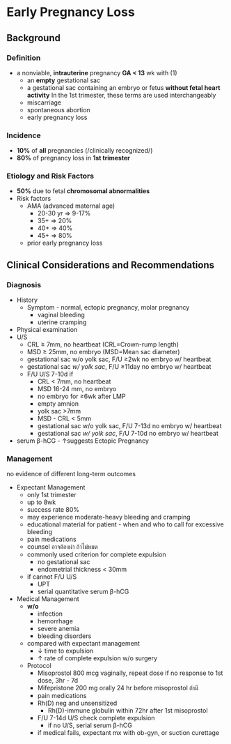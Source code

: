 # Early Pregnancy Loss

## Background

### Definition

* a nonviable, **intrauterine** pregnancy **GA < 13** wk with (1)
  * an **empty** gestational sac
  * a gestational sac containing an embryo or fetus **without fetal heart activity**
In the 1st trimester, these terms are used interchangeably
  * miscarriage
  * spontaneous abortion
  * early pregnancy loss

### Incidence

* **10%** of **all** pregnancies (/clinically recognized/)
* **80%** of pregnancy loss in **1st trimester**

### Etiology and Risk Factors

* **50%** due to fetal **chromosomal abnormalities**
* Risk factors
  * AMA (advanced maternal age)
    * 20-30 yr => 9-17%
    * 35+ => 20%
    * 40+ => 40%
    * 45+ => 80%
  * prior early pregnancy loss

## Clinical Considerations and Recommendations

### Diagnosis

* History
  * Symptom - normal, ectopic pregnancy, molar pregnancy
    * vaginal bleeding
    * uterine cramping
* Physical examination
* U/S
  * CRL ≥ 7mm, no heartbeat (CRL=Crown-rump length)
  * MSD ≥ 25mm, no embryo (MSD=Mean sac diameter)
  * gestational sac w/o yolk sac, F/U ≥2wk no embryo w/ heartbeat
  * gestational sac _w/ yolk sac_, F/U ≥11day no embryo w/ heartbeat
  * F/U U/S 7-10d if
    * CRL < 7mm, no heartbeat
    * MSD 16-24 mm, no embryo
    * no embryo for ≥6wk after LMP
    * empty amnion
    * yolk sac >7mm
    * MSD - CRL < 5mm
    * gestational sac w/o yolk sac, F/U 7-13d no embryo w/ heartbeat
    * gestational sac _w/ yolk sac_, F/U 7-10d no embryo w/ heartbeat
* serum β-hCG - ↑suggests Ectopic Pregnancy

### Management

no evidence of different long-term outcomes

* Expectant Management
  * only 1st trimester
  * up to 8wk
  * success rate 80%
  * may experience moderate-heavy bleeding and cramping
  * educational material for patient - when and who to call for excessive bleeding
  * pain medications
  * counsel อาจต้องผ่า ถ้าไม่หมด
  * commonly used criterion for complete expulsion
    * no gestational sac
    * endometrial thickness < 30mm
  * if cannot F/U U/S
    * UPT
    * serial quantitative serum β-hCG
* Medical Management
  * **w/o**
    * infection
    * hemorrhage
    * severe anemia
    * bleeding disorders
  * compared with expectant management
    * ↓ time to expulsion
    * ↑ rate of complete expulsion w/o surgery
  * Protocol
    * Misoprostol 800 mcg vaginally, repeat dose if no response to 1st dose, 3hr - 7d
    * Mifepristone 200 mg orally 24 hr before misoprostol ถ้ามี
    * pain medications
    * Rh(D) neg and unsensitized
      * Rh(D)-immune globulin within 72hr after 1st misoprostol
    * F/U 7-14d U/S check complete expulsion
      * if no U/S, serial serum β-hCG
    * if medical fails, expectant mx with ob-gyn, or suction curettage
